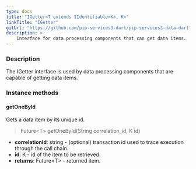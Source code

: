 ```yaml
---
type: docs
title: "IGetter<T extends IIdentifiable<K>, K>"
linkTitle: "IGetter"
gitUrl: "https://github.com/pip-services3-dart/pip-services3-data-dart"
description: >
    Interface for data processing components that can get data items.
---
```


### Description

The IGetter interface is used by data processing components that are capable of getting data items.

### Instance methods

#### getOneById
Gets a data item by its unique id.

> Future\<T\> getOneById(String correlation_id, K id)

- **correlationId**: string - (optional) transaction id used to trace execution through the call chain.
- **id**: K - id of the item to be retrieved.
- **returns**: Future\<T\> - returned item.

